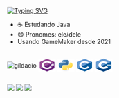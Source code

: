[![Typing SVG](https://readme-typing-svg.demolab.com?font=Fira+Code&duration=4000&pause=500&width=435&lines=Olá!+%F0%9F%91%8B;Pode+me+chamar+de+Gil!+%F0%9F%98%81;Desenvolvedor+Back-end;Eu+sou+apaixonado+por+Tecnologia+%3C3)](https://git.io/typing-svg)

- ☕ Estudando Java
- 😄 Pronomes: ele/dele
- Usando GameMaker desde 2021

<div style="display: inline_block"><br>
  <img align="center" alt="gildacio" height="30" width="40" src="https://raw.githubusercontent.com/devicons/devicon/master/icons/java/java-original-plain.svg">
  <img align="center" alt="gildacio_React" height="30" width="40" src="https://raw.githubusercontent.com/devicons/devicon/master/icons/csharp/csharp-original.svg">
  <img align="center" alt="gildacio_Python" height="30" width="40" src="https://raw.githubusercontent.com/devicons/devicon/master/icons/python/python-original.svg">
  <img align="center" alt="gildacio_C" height="30" width="40" src="https://raw.githubusercontent.com/devicons/devicon/master/icons/c/c-original.svg">
  <img align="center" alt="gildacio_C++" height="30" width="40" src="https://raw.githubusercontent.com/devicons/devicon/master/icons/cplusplus/cplusplus-original.svg">
</div>

  ##
 
<div> 
  <!-- <a href="https://www.youtube.com/channel/UCZoqeh3Yv3hzAif3SImHmrw" target="_blank"><img src="https://img.shields.io/badge/YouTube-FF0000?style=for-the-badge&logo=youtube&logoColor=white" target="_blank"></a> -->
  <a href="https://www.instagram.com/gildaciozz/" target="_blank"><img src="https://img.shields.io/badge/-Instagram-%23E4405F?style=for-the-badge&logo=instagram&logoColor=white" target="_blank"></a>
 	<!-- <a href="https://www.twitch.tv/freshwzz" target="_blank"><img src="https://img.shields.io/badge/Twitch-9146FF?style=for-the-badge&logo=twitch&logoColor=white" target="_blank"></a> -->
  <a href = "mailto:contato.gildaciolopes@gmail.com"><img src="https://img.shields.io/badge/-Gmail-%23333?style=for-the-badge&logo=gmail&logoColor=white" target="_blank"></a>
  <a href="https://www.linkedin.com/in/gildáciozz" target="_blank"><img src="https://img.shields.io/badge/-LinkedIn-%230077B5?style=for-the-badge&logo=linkedin&logoColor=white" target="_blank"></a> 
  
</div>
  
